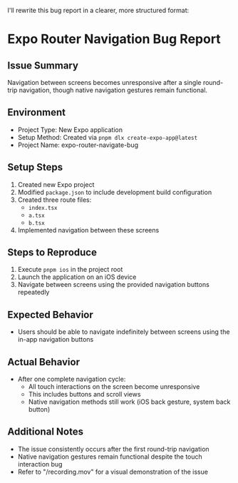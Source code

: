 I'll rewrite this bug report in a clearer, more structured format:

# Expo Router Navigation Bug Report

## Issue Summary

Navigation between screens becomes unresponsive after a single round-trip navigation, though native navigation gestures
remain functional.

## Environment

- Project Type: New Expo application
- Setup Method: Created via `pnpm dlx create-expo-app@latest`
- Project Name: expo-router-navigate-bug

## Setup Steps

1. Created new Expo project
2. Modified `package.json` to include development build configuration
3. Created three route files:
    - `index.tsx`
    - `a.tsx`
    - `b.tsx`
4. Implemented navigation between these screens

## Steps to Reproduce

1. Execute `pnpm ios` in the project root
2. Launch the application on an iOS device
3. Navigate between screens using the provided navigation buttons repeatedly

## Expected Behavior

- Users should be able to navigate indefinitely between screens using the in-app navigation buttons

## Actual Behavior

- After one complete navigation cycle:
    - All touch interactions on the screen become unresponsive
    - This includes buttons and scroll views
    - Native navigation methods still work (iOS back gesture, system back button)

## Additional Notes

- The issue consistently occurs after the first round-trip navigation
- Native navigation gestures remain functional despite the touch interaction bug
- Refer to "/recording.mov" for a visual demonstration of the issue